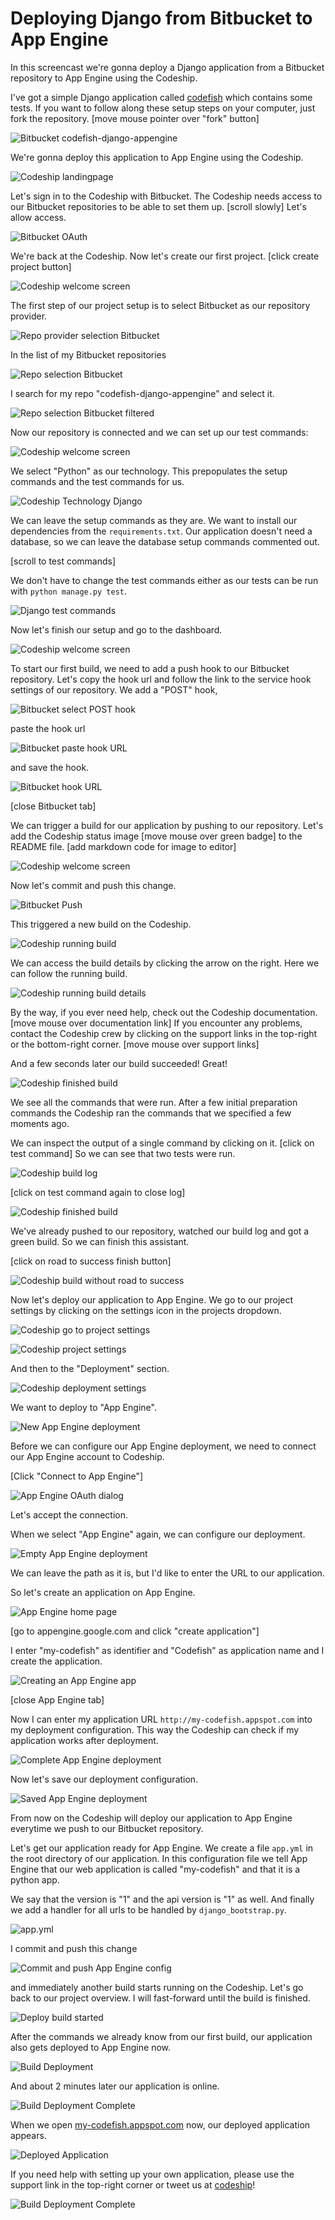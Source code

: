 












Deploying Django from Bitbucket to App Engine
======================

In this screencast we're gonna deploy a Django application from a Bitbucket repository to App Engine using the Codeship.





I've got a simple Django application called [codefish][codefish-repo] which contains some tests. If you want to follow along these setup steps on your computer, just fork the repository. [move mouse pointer over "fork" button]

![Bitbucket codefish-django-appengine][screenshot-repository]





We're gonna deploy this application to App Engine using the Codeship.

![Codeship landingpage][screenshot-codefish-landingpage]

Let's sign in to the Codeship with Bitbucket. The Codeship needs access to our Bitbucket repositories to be able to set them up. [scroll slowly] Let's allow access.

![Bitbucket OAuth][screenshot-oauth]

We're back at the Codeship. Now let's create our first project. [click create project button]

![Codeship welcome screen][screenshot-codeship-welcome]





The first step of our project setup is to select Bitbucket as our repository provider.

![Repo provider selection Bitbucket][screenshot-repo-provider-selection]

In the list of my Bitbucket repositories

![Repo selection Bitbucket][screenshot-repo-selection]

I search for my repo "codefish-django-appengine" and select it.

![Repo selection Bitbucket filtered][screenshot-repo-selection-filtered]

Now our repository is connected and we can set up our test commands:

![Codeship welcome screen][screenshot-codeship-technology]

We select "Python" as our technology. This prepopulates the setup commands and the test commands for us.

![Codeship Technology Django][screenshot-codeship-technology-selected]





We can leave the setup commands as they are. We want to install our dependencies from the `requirements.txt`. Our application doesn't need a database, so we can leave the database setup commands commented out.

[scroll to test commands]

We don't have to change the test commands either as our tests can be run with `python manage.py test`.

![Django test commands][screenshot-test-commands]





Now let's finish our setup and go to the dashboard.

![Codeship welcome screen][screenshot-codeship-dasboard]





To start our first build, we need to add a push hook to our Bitbucket repository. Let's copy the hook url and follow the link to the service hook settings of our repository. We add a "POST" hook,

![Bitbucket select POST hook][screenshot-select-post-hook]

paste the hook url

![Bitbucket paste hook URL][screenshot-paste-hook-url]

and save the hook.

![Bitbucket hook URL][screenshot-hook-added]

[close Bitbucket tab]





We can trigger a build for our application by pushing to our repository. Let's add the Codeship status image [move mouse over green badge] to the README file.
[add markdown code for image to editor]

![Codeship welcome screen][screenshot-codeship-image]

Now let's commit and push this change.

![Bitbucket Push][screenshot-codeship-push]

This triggered a new build on the Codeship.

![Codeship running build][screenshot-first-build-running]

We can access the build details by clicking the arrow on the right. Here we can follow the running build.

![Codeship running build details][screenshot-first-build-running-details]

By the way, if you ever need help, check out the Codeship documentation. [move mouse over documentation link] If you encounter any problems, contact the Codeship crew by clicking on the support links in the top-right or the bottom-right corner. [move mouse over support links]

And a few seconds later our build succeeded! Great!

![Codeship finished build][screenshot-first-build-finished]

We see all the commands that were run. After a few initial preparation commands the Codeship ran the commands that we specified a few moments ago.





We can inspect the output of a single command by clicking on it.
[click on test command]
So we can see that two tests were run.

![Codeship build log][screenshot-build-log]

[click on test command again to close log]

![Codeship finished build][screenshot-first-build-finished]





We've already pushed to our repository, watched our build log and got a green build. So we can finish this assistant.

[click on road to success finish button]

![Codeship build without road to success][screenshot-build-without-road-to-success]





Now let's deploy our application to App Engine. We go to our project settings by clicking on the settings icon in the projects dropdown.

![Codeship go to project settings][screenshot-go-to-project-settings]

![Codeship project settings][screenshot-project-settings]

And then to the "Deployment" section.

![Codeship deployment settings][screenshot-deployment-settings]

We want to deploy to "App Engine".

![New App Engine deployment][screenshot-new-deployment]



Before we can configure our App Engine deployment, we need to connect our App Engine account to Codeship.

[Click "Connect to App Engine"]

![App Engine OAuth dialog][screenshot-deployment-oauth]

Let's accept the connection.

When we select "App Engine" again, we can configure our deployment.

![Empty App Engine deployment][screenshot-empty-deployment]

We can leave the path as it is, but I'd like to enter the URL to our application.

So let's create an application on App Engine.

![App Engine home page][screenshot-deployment-home-page]

[go to appengine.google.com and click "create application"]

I enter "my-codefish" as identifier and "Codefish" as application name and I create the application.

![Creating an App Engine app][screenshot-new-deployment-app]

[close App Engine tab]

Now I can enter my application URL `http://my-codefish.appspot.com` into my deployment configuration. This way the Codeship can check if my application works after deployment.



![Complete App Engine deployment][screenshot-complete-deployment]

Now let's save our deployment configuration.

![Saved App Engine deployment][screenshot-saved-deployment]

From now on the Codeship will deploy our application to App Engine everytime we push to our Bitbucket repository.



Let's get our application ready for App Engine. We create a file `app.yml` in the root directory of our application. In this configuration file we tell App Engine that our web application is called "my-codefish" and that it is a python app.

We say that the version is "1" and the api version is "1" as well. And finally we add a handler for all urls to be handled by `django_bootstrap.py`.

![app.yml][screenshot-app-yml]

I commit and push this change

![Commit and push App Engine config][screenshot-commit-and-push-deployment-config]



and immediately another build starts running on the Codeship. Let's go back to our project overview. I will fast-forward until the build is finished.

![Deploy build started][screenshot-deploy-build-started]

After the commands we already know from our first build, our application also gets deployed to App Engine now.

![Build Deployment][screenshot-build-deployment]

And about 2 minutes later our application is online.

![Build Deployment Complete][screenshot-build-deployment-complete]

When we open [my-codefish.appspot.com][codefish-live] now, our deployed application appears.

![Deployed Application][screenshot-deployed-application]

If you need help with setting up your own application, please use the support link in the top-right corner or tweet us at [codeship][codeship-twitter]!

![Build Deployment Complete][screenshot-build-deployment-complete]



 [codeship]: https://www.codeship.io/
 [codeship-twitter]: http://www.twitter.com/codeship
 
 [codefish-repo]: https://bitbucket.org/codeship-tutorials/codefish-django-appengine
 
 
 [codefish-live]: http://my-codefish.appspot.com
 
 [screenshot-repository]: ../screenshots/bitbucket/codefish-django-appengine/repository.png
 [screenshot-codefish-landingpage]: ../screenshots/codeship-landingpage.png
 [screenshot-oauth]: ../screenshots/bitbucket/oauth.png
 [screenshot-codeship-welcome]: ../screenshots/codeship-welcome.png
 [screenshot-repo-provider-selection]: ../screenshots/bitbucket/repo-provider-selection.png
 [screenshot-repo-selection]: ../screenshots/repo-selection.png
 [screenshot-repo-selection-filtered]: ../screenshots/django/codefish-django-appengine-selection-filtered.png
 [screenshot-codeship-technology]: ../screenshots/codeship-technology.png
 [screenshot-codeship-technology-selected]: ../screenshots/django/codeship-technology.png
 [screenshot-technology-version]: ../screenshots/django/technology-version.png
 [screenshot-test-commands]: ../screenshots/django/test-commands.png
 [screenshot-codeship-dasboard]: ../screenshots/bitbucket/codefish-django-appengine/codeship-dashboard.png
 [screenshot-codeship-image]: ../screenshots/django/codeship-image.png
 [screenshot-codeship-push]: ../screenshots/bitbucket/codefish-django-appengine/push.png
 [screenshot-first-build-running]: ../screenshots/django/first-build-running.png
 [screenshot-first-build-running-details]: ../screenshots/bitbucket/codefish-django-appengine/first-build-running-details.png
 [screenshot-first-build-finished]: ../screenshots/bitbucket/codefish-django-appengine/first-build-finished.png
 [screenshot-build-log]: ../screenshots/bitbucket/codefish-django-appengine/build-log.png
 [screenshot-build-without-road-to-success]: ../screenshots/bitbucket/codefish-django-appengine/build-without-road-to-success.png
 [screenshot-go-to-project-settings]: ../screenshots/bitbucket/codefish-django-appengine/go-to-project-settings.png
 [screenshot-project-settings]: ../screenshots/django/project-settings.png
 [screenshot-deployment-settings]: ../screenshots/django/deployment-settings.png
 [screenshot-new-deployment]: ../screenshots/django/appengine/new-deployment.png
 [screenshot-heroku-apps]: ../screenshots/appengine/heroku-apps.png
 [screenshot-create-heroku-app]: ../screenshots/appengine/create-heroku-app.png
 [screenshot-heroku-app-created]: ../screenshots/appengine/heroku-app-created.png
 [screenshot-heroku-deployment-name]: ../screenshots/django/appengine/heroku-deployment-name.png
 [screenshot-show-api-key]: ../screenshots/appengine/show-api-key.png
 [screenshot-complete-deployment]: ../screenshots/django/appengine/complete-deployment.png
 [screenshot-saved-deployment]: ../screenshots/django/appengine/saved-deployment.png
 [screenshot-added-paragraph]: ../screenshots/django/added-paragraph.png
 [screenshot-commit-and-push-paragraph]: ../screenshots/bitbucket/django/commit-and-push-paragraph.png
 [screenshot-deploy-build-started]: ../screenshots/django/appengine/deploy-build-started.png
 [screenshot-build-deployment]: ../screenshots/django/appengine/build-deployment.png
 [screenshot-build-deployment-complete]: ../screenshots/django/appengine/build-deployment-complete.png
 [screenshot-deployed-application]: ../screenshots/django/appengine/deployed-application.png
 [screenshot-select-post-hook]: ../screenshots/bitbucket/django/select-post-hook.png
 [screenshot-paste-hook-url]: ../screenshots/bitbucket/django/paste-hook-url.png
 [screenshot-hook-added]: ../screenshots/bitbucket/django/hook-added.png
 [screenshot-deployment-username]: ../screenshots/django/appengine/username.png
 [screenshot-create-deployment-token]: ../screenshots/django/appengine/create-token.png
 [screenshot-add-deployment-config]: ../screenshots/appengine/add-config.png
 [screenshot-commit-and-push-deployment-config]: ../screenshots/bitbucket/codefish-django-appengine/commit-and-push-deployment-config.png
 [screenshot-dotcloud-api-key]: ../screenshots/appengine/api-key.png
 [screenshot-dotcloud-deployment-api-key]: ../screenshots/django/appengine/deployment-api-key.png
 [screenshot-dotcloud-yml]: ../screenshots/django/appengine/dotcloud-yml.png
 [screenshot-dotcloud-wsgi-py]: ../screenshots/django/appengine/wsgi-py.png
 [screenshot-deployment-documentation-page]: ../screenshots/django/appengine/documentation-page.png
 [screenshot-empty-deployment]: ../screenshots/django/appengine/empty-deployment.png
 [screenshot-deployment-home-page]: ../screenshots/appengine/home-page.png
 [screenshot-new-deployment-app]: ../screenshots/django/appengine/new-deployment-app.png
 [screenshot-deployment-oauth]: ../screenshots/appengine/oauth.png
 [screenshot-app-yml]: ../screenshots/django/appengine/app-yml.png


